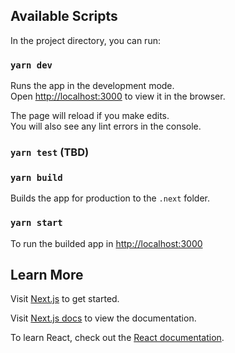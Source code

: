 ## Available Scripts

In the project directory, you can run:

### `yarn dev`

Runs the app in the development mode.<br />
Open [http://localhost:3000](http://localhost:3000) to view it in the browser.

The page will reload if you make edits.<br />
You will also see any lint errors in the console.

### `yarn test` (TBD)

### `yarn build`

Builds the app for production to the `.next` folder.

### `yarn start`

To run the builded app in [http://localhost:3000](http://localhost:3000)

## Learn More

Visit [Next.js](https://nextjs.org/learn) to get started.

Visit [Next.js docs](https://nextjs.org/docs) to view the documentation.

To learn React, check out the [React documentation](https://reactjs.org/).
